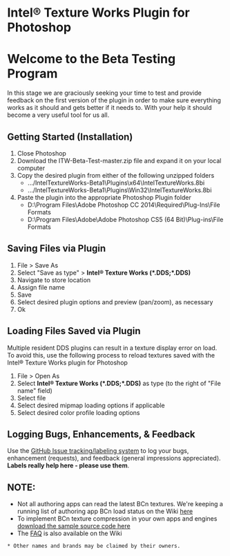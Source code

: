 # Intel&reg; Texture Works Plugin for Photoshop
# Welcome to the  Beta Testing Program
In this stage we are graciously seeking your time to test and provide feedback on the first version of the plugin in order to make sure everything works as it should and gets better if it needs to. With your help it should become a very useful tool for us all.

## Getting Started (Installation)
1. Close Photoshop
2. Download the ITW-Beta-Test-master.zip file and expand it on your local computer
3. Copy the desired plugin from either of the following unzipped folders
	* .../IntelTextureWorks-Beta1\Plugins\x64\IntelTextureWorks.8bi
	* .../IntelTextureWorks-Beta1\Plugins\Win32\IntelTextureWorks.8bi
4. Paste the plugin into the appropriate Photoshop Plugin folder
	* D:\Program Files\Adobe Photoshop CC 2014\Required\Plug-Ins\File Formats
	* D:\Program Files\Adobe\Adobe Photoshop CS5 (64 Bit)\Plug-ins\File Formats

## Saving Files via Plugin
1. File > Save As
2. Select "Save as type" > **Intel&reg; Texture Works (\*.DDS;\*.DDS)**
2. Navigate to store location
3. Assign file name
4. Save
5. Select desired plugin options and preview (pan/zoom), as necessary
6. Ok

## Loading Files Saved via Plugin
Multiple resident DDS plugins can result in a texture display error on load. To avoid this, use the following process to reload textures saved with the Intel&reg; Texture Works plugin for Photoshop

1. File > Open As
2. Select **Intel&reg; Texture Works (\*.DDS;\*.DDS)** as type (to the right of "File name" field)
3. Select file
4. Select desired mipmap loading options if applicable
5. Select desired color profile loading options

## Logging Bugs, Enhancements, & Feedback
Use the [GitHub Issue tracking/labeling system](https://github.com/GameTechDev/ITW-Beta-Test/issues) to log your bugs, enhancement (requests), and feedback (general impressions appreciated). **Labels really help here - please use them**.

## NOTE:
* Not all authoring apps can read the latest BCn textures. We're keeping a running list of authoring app BCn load status on the Wiki [here](https://github.com/GameTechDev/ITW-Beta-Test/wiki/BCn-App-Support)
* To implement BCn texture compression in your own apps and engines [download the sample source code here](https://software.intel.com/en-us/articles/fast-ispc-texture-compressor-update)
* The [FAQ](https://github.com/GameTechDev/ITW-Beta-Test/wiki/FAQ) is also available on the Wiki

```
* Other names and brands may be claimed by their owners.
```